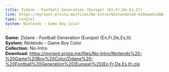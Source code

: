 ```yaml
---
title: Zidane - Football Generation (Europe) (En,Fr,De,Es,It)
link: https://myrient.erista.me/files/No-Intro/Nintendo%20-%20Game%20Boy%20Color/Zidane%20-%20Football%20Generation%20(Europe)%20(En,Fr,De,Es,It).zip
type: single1
System: Nintendo - Game Boy Color
---
```

<b>Game:</b> Zidane - Football Generation (Europe) (En,Fr,De,Es,It)<br>
<b>System:</b> Nintendo - Game Boy Color<br>
<b>Collection:</b> No-Intro<br>
<b>Download:</b> https://myrient.erista.me/files/No-Intro/Nintendo%20-%20Game%20Boy%20Color/Zidane%20-%20Football%20Generation%20(Europe)%20(En,Fr,De,Es,It).zip